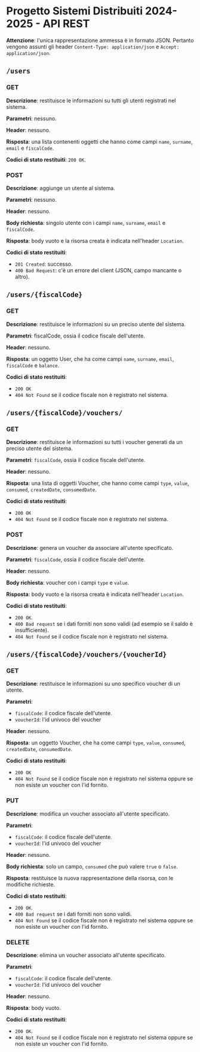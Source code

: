 # Progetto Sistemi Distribuiti 2024-2025 - API REST

**Attenzione**: l'unica rappresentazione ammessa è in formato JSON. Pertanto vengono assunti gli header `Content-Type: application/json` e `Accept: application/json`.

## `/users`

### GET

**Descrizione**: restituisce le informazioni su tutti gli utenti registrati nel sistema.

**Parametri**: nessuno.

**Header**: nessuno.

**Risposta**: una lista contenenti oggetti che hanno come campi `name`, `surname`, `email` e `fiscalCode`.

**Codici di stato restituiti**: `200 OK`.

### POST

**Descrizione**: aggiunge un utente al sistema.

**Parametri**: nessuno.

**Header**: nessuno.

**Body richiesta**: singolo utente con i campi `name`, `surname`, `email` e `fiscalCode`.

**Risposta**: body vuoto e la risorsa creata è indicata nell'header `Location`.

**Codici di stato restituiti**:

* `201 Created`: successo.
* `400 Bad Request`: c'è un errore del client (JSON, campo mancante o altro).

## `/users/{fiscalCode}`

### GET

**Descrizione**: restituisce le informazioni su un preciso utente del sistema.

**Parametri**: fiscalCode, ossia il codice fiscale dell'utente.

**Header**: nessuno.

**Risposta**: un oggetto User, che ha come campi `name`, `surname`, `email`, `fiscalCode` e `balance`.

**Codici di stato restituiti**: 
* `200 OK`
* `404 Not Found` se il codice fiscale non è registrato nel sistema.

## `/users/{fiscalCode}/vouchers/`

### GET

**Descrizione**: restituisce le informazioni su tutti i voucher generati da un preciso utente del sistema.

**Parametri**: `fiscalCode`, ossia il codice fiscale dell'utente.

**Header**: nessuno.

**Risposta**: una lista di oggetti Voucher, che hanno come campi `type`, `value`, `consumed`, `createdDate`, `consumedDate`.

**Codici di stato restituiti**: 
* `200 OK`
* `404 Not Found` se il codice fiscale non è registrato nel sistema.

### POST

**Descrizione**: genera un voucher da associare all'utente specificato.

**Parametri**: `fiscalCode`, ossia il codice fiscale dell'utente.

**Header**: nessuno.

**Body richiesta**: voucher con i campi `type` e `value`.

**Risposta**: body vuoto e la risorsa creata è indicata nell'header `Location`.

**Codici di stato restituiti**: 
* `200 OK`.
* `400 Bad request` se i dati forniti non sono validi (ad esempio se il saldo è insufficiente).
* `404 Not Found` se il codice fiscale non è registrato nel sistema.

## `/users/{fiscalCode}/vouchers/{voucherId}`

### GET

**Descrizione**: restituisce le informazioni su uno specifico voucher di un utente.

**Parametri**: 
* `fiscalCode`: il codice fiscale dell'utente.
* `voucherId`: l'id univoco del voucher

**Header**: nessuno.

**Risposta**: un oggetto Voucher, che ha come campi `type`, `value`, `consumed`, `createdDate`, `consumedDate`.

**Codici di stato restituiti**: 
* `200 OK`
* `404 Not Found` se il codice fiscale non è registrato nel sistema oppure se non esiste un voucher con l'id fornito.

### PUT

**Descrizione**: modifica un voucher associato all'utente specificato.

**Parametri**: 
* `fiscalCode`: il codice fiscale dell'utente.
* `voucherId`: l'id univoco del voucher

**Header**: nessuno.

**Body richiesta**: solo un campo, `consumed` che può valere `true` o `false`.

**Risposta**: restituisce la nuova rappresentazione della risorsa, con le modifiche richieste.

**Codici di stato restituiti**: 
* `200 OK`.
* `400 Bad request` se i dati forniti non sono validi.
* `404 Not Found` se il codice fiscale non è registrato nel sistema oppure se non esiste un voucher con l'id fornito.

### DELETE

**Descrizione**: elimina un voucher associato all'utente specificato.

**Parametri**: 
* `fiscalCode`: il codice fiscale dell'utente.
* `voucherId`: l'id univoco del voucher

**Header**: nessuno.

**Risposta**: body vuoto.

**Codici di stato restituiti**: 
* `200 OK`.
* `404 Not Found` se il codice fiscale non è registrato nel sistema oppure se non esiste un voucher con l'id fornito.